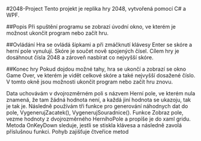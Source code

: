 #2048-Project
Tento projekt je replika hry 2048, vytvořená pomocí C# a WPF.

##Popis
Při spuštění programu se zobrazí úvodní okno, ve kterém je možnost ukončit program nebo začít hru.

##Ovládání
Hra se ovládá šipkami a při zmáčknutí klávesy Enter se skóre a herní pole vynulují. Skóre je součet nově spojených čísel. Cílem hry je dosáhnout čísla 2048 a zároveň nasbírat co nejvyšší skóre.

##Konec hry
Pokud dojdou možné tahy, hra se ukončí a zobrazí se okno Game Over, ve kterém je vidět celkové skóre a také nejvyšší dosažené číslo. V tomto okně jsou možnosti ukončit program nebo začít hru znovu.

Data uchovávám v dvojrozměrném poli s názvem Herní pole, ve kterém nula znamená, že tam žádná hodnota není, a každá jiní hodnota se ukazoju, tak je tak je.
Následně používám tři funkce pro generování náhodnych dat do pole, VygenerujZacatek(), VygenerujSouradnice(). Funkce Zobraz pole, vezme hodnoty z dvojrozměrného HerníhoPole a propíše je do xaml gridu. Metoda OnKeyDown sleduje, jestli se stiskla klávesa a následně zavolá příslušnou funkci. Pohyb zajišťuje čtveřice metod
